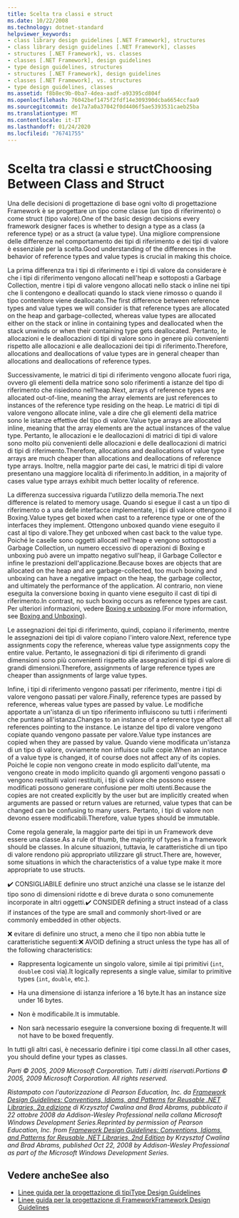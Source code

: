 ```yaml
---
title: Scelta tra classi e struct
ms.date: 10/22/2008
ms.technology: dotnet-standard
helpviewer_keywords:
- class library design guidelines [.NET Framework], structures
- class library design guidelines [.NET Framework], classes
- structures [.NET Framework], vs. classes
- classes [.NET Framework], design guidelines
- type design guidelines, structures
- structures [.NET Framework], design guidelines
- classes [.NET Framework], vs. structures
- type design guidelines, classes
ms.assetid: f8b8ec9b-0ba7-4dea-aadf-a93395cd804f
ms.openlocfilehash: 76042bef1475f2fdf14e309390dcba6654ccfaa9
ms.sourcegitcommit: de17a7a0a37042f0d4406f5ae5393531caeb25ba
ms.translationtype: MT
ms.contentlocale: it-IT
ms.lasthandoff: 01/24/2020
ms.locfileid: "76741755"
---
```

# <a name="choosing-between-class-and-struct"></a><span data-ttu-id="cbae4-102">Scelta tra classi e struct</span><span class="sxs-lookup"><span data-stu-id="cbae4-102">Choosing Between Class and Struct</span></span>
<span data-ttu-id="cbae4-103">Una delle decisioni di progettazione di base ogni volto di progettazione Framework è se progettare un tipo come classe (un tipo di riferimento) o come struct (tipo valore).</span><span class="sxs-lookup"><span data-stu-id="cbae4-103">One of the basic design decisions every framework designer faces is whether to design a type as a class (a reference type) or as a struct (a value type).</span></span> <span data-ttu-id="cbae4-104">Una migliore comprensione delle differenze nel comportamento dei tipi di riferimento e dei tipi di valore è essenziale per la scelta.</span><span class="sxs-lookup"><span data-stu-id="cbae4-104">Good understanding of the differences in the behavior of reference types and value types is crucial in making this choice.</span></span>

 <span data-ttu-id="cbae4-105">La prima differenza tra i tipi di riferimento e i tipi di valore da considerare è che i tipi di riferimento vengono allocati nell'heap e sottoposti a Garbage Collection, mentre i tipi di valore vengono allocati nello stack o inline nei tipi che li contengono e deallocati quando lo stack viene rimosso o quando il tipo contenitore viene deallocato.</span><span class="sxs-lookup"><span data-stu-id="cbae4-105">The first difference between reference types and value types we will consider is that reference types are allocated on the heap and garbage-collected, whereas value types are allocated either on the stack or inline in containing types and deallocated when the stack unwinds or when their containing type gets deallocated.</span></span> <span data-ttu-id="cbae4-106">Pertanto, le allocazioni e le deallocazioni di tipi di valore sono in genere più convenienti rispetto alle allocazioni e alle deallocazioni dei tipi di riferimento.</span><span class="sxs-lookup"><span data-stu-id="cbae4-106">Therefore, allocations and deallocations of value types are in general cheaper than allocations and deallocations of reference types.</span></span>

 <span data-ttu-id="cbae4-107">Successivamente, le matrici di tipi di riferimento vengono allocate fuori riga, ovvero gli elementi della matrice sono solo riferimenti a istanze del tipo di riferimento che risiedono nell'heap.</span><span class="sxs-lookup"><span data-stu-id="cbae4-107">Next, arrays of reference types are allocated out-of-line, meaning the array elements are just references to instances of the reference type residing on the heap.</span></span> <span data-ttu-id="cbae4-108">Le matrici di tipi di valore vengono allocate inline, vale a dire che gli elementi della matrice sono le istanze effettive del tipo di valore.</span><span class="sxs-lookup"><span data-stu-id="cbae4-108">Value type arrays are allocated inline, meaning that the array elements are the actual instances of the value type.</span></span> <span data-ttu-id="cbae4-109">Pertanto, le allocazioni e le deallocazioni di matrici di tipi di valore sono molto più convenienti delle allocazioni e delle deallocazioni di matrici di tipi di riferimento.</span><span class="sxs-lookup"><span data-stu-id="cbae4-109">Therefore, allocations and deallocations of value type arrays are much cheaper than allocations and deallocations of reference type arrays.</span></span> <span data-ttu-id="cbae4-110">Inoltre, nella maggior parte dei casi, le matrici di tipi di valore presentano una maggiore località di riferimento.</span><span class="sxs-lookup"><span data-stu-id="cbae4-110">In addition, in a majority of cases value type arrays exhibit much better locality of reference.</span></span>

 <span data-ttu-id="cbae4-111">La differenza successiva riguarda l'utilizzo della memoria.</span><span class="sxs-lookup"><span data-stu-id="cbae4-111">The next difference is related to memory usage.</span></span> <span data-ttu-id="cbae4-112">Quando si esegue il cast a un tipo di riferimento o a una delle interfacce implementate, i tipi di valore ottengono il Boxing.</span><span class="sxs-lookup"><span data-stu-id="cbae4-112">Value types get boxed when cast to a reference type or one of the interfaces they implement.</span></span> <span data-ttu-id="cbae4-113">Ottengono unboxed quando viene eseguito il cast al tipo di valore.</span><span class="sxs-lookup"><span data-stu-id="cbae4-113">They get unboxed when cast back to the value type.</span></span> <span data-ttu-id="cbae4-114">Poiché le caselle sono oggetti allocati nell'heap e vengono sottoposti a Garbage Collection, un numero eccessivo di operazioni di Boxing e unboxing può avere un impatto negativo sull'heap, il Garbage Collector e infine le prestazioni dell'applicazione.</span><span class="sxs-lookup"><span data-stu-id="cbae4-114">Because boxes are objects that are allocated on the heap and are garbage-collected, too much boxing and unboxing can have a negative impact on the heap, the garbage collector, and ultimately the performance of the application.</span></span>  <span data-ttu-id="cbae4-115">Al contrario, non viene eseguita la conversione boxing in quanto viene eseguito il cast di tipi di riferimento.</span><span class="sxs-lookup"><span data-stu-id="cbae4-115">In contrast, no such boxing occurs as reference types are cast.</span></span> <span data-ttu-id="cbae4-116">Per ulteriori informazioni, vedere [Boxing e unboxing](../../csharp/programming-guide/types/boxing-and-unboxing.md).</span><span class="sxs-lookup"><span data-stu-id="cbae4-116">(For more information, see [Boxing and Unboxing](../../csharp/programming-guide/types/boxing-and-unboxing.md)).</span></span>

 <span data-ttu-id="cbae4-117">Le assegnazioni dei tipi di riferimento, quindi, copiano il riferimento, mentre le assegnazioni dei tipi di valore copiano l'intero valore.</span><span class="sxs-lookup"><span data-stu-id="cbae4-117">Next, reference type assignments copy the reference, whereas value type assignments copy the entire value.</span></span> <span data-ttu-id="cbae4-118">Pertanto, le assegnazioni di tipi di riferimento di grandi dimensioni sono più convenienti rispetto alle assegnazioni di tipi di valore di grandi dimensioni.</span><span class="sxs-lookup"><span data-stu-id="cbae4-118">Therefore, assignments of large reference types are cheaper than assignments of large value types.</span></span>

 <span data-ttu-id="cbae4-119">Infine, i tipi di riferimento vengono passati per riferimento, mentre i tipi di valore vengono passati per valore.</span><span class="sxs-lookup"><span data-stu-id="cbae4-119">Finally, reference types are passed by reference, whereas value types are passed by value.</span></span> <span data-ttu-id="cbae4-120">Le modifiche apportate a un'istanza di un tipo riferimento influiscono su tutti i riferimenti che puntano all'istanza.</span><span class="sxs-lookup"><span data-stu-id="cbae4-120">Changes to an instance of a reference type affect all references pointing to the instance.</span></span> <span data-ttu-id="cbae4-121">Le istanze del tipo di valore vengono copiate quando vengono passate per valore.</span><span class="sxs-lookup"><span data-stu-id="cbae4-121">Value type instances are copied when they are passed by value.</span></span> <span data-ttu-id="cbae4-122">Quando viene modificata un'istanza di un tipo di valore, ovviamente non influisce sulle copie.</span><span class="sxs-lookup"><span data-stu-id="cbae4-122">When an instance of a value type is changed, it of course does not affect any of its copies.</span></span> <span data-ttu-id="cbae4-123">Poiché le copie non vengono create in modo esplicito dall'utente, ma vengono create in modo implicito quando gli argomenti vengono passati o vengono restituiti valori restituiti, i tipi di valore che possono essere modificati possono generare confusione per molti utenti.</span><span class="sxs-lookup"><span data-stu-id="cbae4-123">Because the copies are not created explicitly by the user but are implicitly created when arguments are passed or return values are returned, value types that can be changed can be confusing to many users.</span></span> <span data-ttu-id="cbae4-124">Pertanto, i tipi di valore non devono essere modificabili.</span><span class="sxs-lookup"><span data-stu-id="cbae4-124">Therefore, value types should be immutable.</span></span>

 <span data-ttu-id="cbae4-125">Come regola generale, la maggior parte dei tipi in un Framework deve essere una classe.</span><span class="sxs-lookup"><span data-stu-id="cbae4-125">As a rule of thumb, the majority of types in a framework should be classes.</span></span> <span data-ttu-id="cbae4-126">In alcune situazioni, tuttavia, le caratteristiche di un tipo di valore rendono più appropriato utilizzare gli struct.</span><span class="sxs-lookup"><span data-stu-id="cbae4-126">There are, however, some situations in which the characteristics of a value type make it more appropriate to use structs.</span></span>

 <span data-ttu-id="cbae4-127">✔️ CONSIGLIABILE definire uno struct anziché una classe se le istanze del tipo sono di dimensioni ridotte e di breve durata o sono comunemente incorporate in altri oggetti.</span><span class="sxs-lookup"><span data-stu-id="cbae4-127">✔️ CONSIDER defining a struct instead of a class if instances of the type are small and commonly short-lived or are commonly embedded in other objects.</span></span>

 <span data-ttu-id="cbae4-128">❌ evitare di definire uno struct, a meno che il tipo non abbia tutte le caratteristiche seguenti:</span><span class="sxs-lookup"><span data-stu-id="cbae4-128">❌ AVOID defining a struct unless the type has all of the following characteristics:</span></span>

- <span data-ttu-id="cbae4-129">Rappresenta logicamente un singolo valore, simile ai tipi primitivi (`int`, `double`e così via).</span><span class="sxs-lookup"><span data-stu-id="cbae4-129">It logically represents a single value, similar to primitive types (`int`, `double`, etc.).</span></span>

- <span data-ttu-id="cbae4-130">Ha una dimensione di istanza inferiore a 16 byte.</span><span class="sxs-lookup"><span data-stu-id="cbae4-130">It has an instance size under 16 bytes.</span></span>

- <span data-ttu-id="cbae4-131">Non è modificabile.</span><span class="sxs-lookup"><span data-stu-id="cbae4-131">It is immutable.</span></span>

- <span data-ttu-id="cbae4-132">Non sarà necessario eseguire la conversione boxing di frequente.</span><span class="sxs-lookup"><span data-stu-id="cbae4-132">It will not have to be boxed frequently.</span></span>

 <span data-ttu-id="cbae4-133">In tutti gli altri casi, è necessario definire i tipi come classi.</span><span class="sxs-lookup"><span data-stu-id="cbae4-133">In all other cases, you should define your types as classes.</span></span>

 <span data-ttu-id="cbae4-134">*Parti © 2005, 2009 Microsoft Corporation. Tutti i diritti riservati.*</span><span class="sxs-lookup"><span data-stu-id="cbae4-134">*Portions © 2005, 2009 Microsoft Corporation. All rights reserved.*</span></span>

 <span data-ttu-id="cbae4-135">*Ristampato con l'autorizzazione di Pearson Education, Inc. da [Framework Design Guidelines: Conventions, Idioms, and Patterns for Reusable .NET Libraries, 2a edizione](https://www.informit.com/store/framework-design-guidelines-conventions-idioms-and-9780321545619) di Krzysztof Cwalina and Brad Abrams, pubblicato il 22 ottobre 2008 da Addison-Wesley Professional nella collana Microsoft Windows Development Series.*</span><span class="sxs-lookup"><span data-stu-id="cbae4-135">*Reprinted by permission of Pearson Education, Inc. from [Framework Design Guidelines: Conventions, Idioms, and Patterns for Reusable .NET Libraries, 2nd Edition](https://www.informit.com/store/framework-design-guidelines-conventions-idioms-and-9780321545619) by Krzysztof Cwalina and Brad Abrams, published Oct 22, 2008 by Addison-Wesley Professional as part of the Microsoft Windows Development Series.*</span></span>

## <a name="see-also"></a><span data-ttu-id="cbae4-136">Vedere anche</span><span class="sxs-lookup"><span data-stu-id="cbae4-136">See also</span></span>

- [<span data-ttu-id="cbae4-137">Linee guida per la progettazione di tipi</span><span class="sxs-lookup"><span data-stu-id="cbae4-137">Type Design Guidelines</span></span>](../../../docs/standard/design-guidelines/type.md)
- [<span data-ttu-id="cbae4-138">Linee guida per la progettazione di Framework</span><span class="sxs-lookup"><span data-stu-id="cbae4-138">Framework Design Guidelines</span></span>](../../../docs/standard/design-guidelines/index.md)
